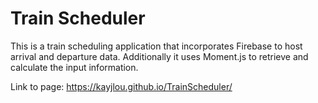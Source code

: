 # Train Scheduler

This is a train scheduling application that incorporates Firebase to host arrival and departure data. Additionally it uses Moment.js to retrieve and calculate the input information.

Link to page:
https://kayjlou.github.io/TrainScheduler/
